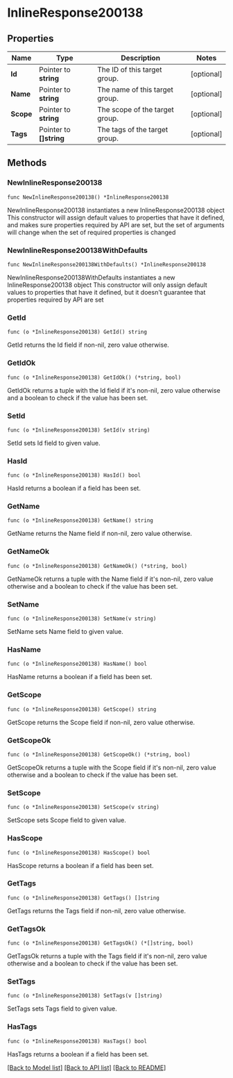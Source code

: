 # InlineResponse200138

## Properties

Name | Type | Description | Notes
------------ | ------------- | ------------- | -------------
**Id** | Pointer to **string** | The ID of this target group. | [optional] 
**Name** | Pointer to **string** | The name of this target group. | [optional] 
**Scope** | Pointer to **string** | The scope of the target group. | [optional] 
**Tags** | Pointer to **[]string** | The tags of the target group. | [optional] 

## Methods

### NewInlineResponse200138

`func NewInlineResponse200138() *InlineResponse200138`

NewInlineResponse200138 instantiates a new InlineResponse200138 object
This constructor will assign default values to properties that have it defined,
and makes sure properties required by API are set, but the set of arguments
will change when the set of required properties is changed

### NewInlineResponse200138WithDefaults

`func NewInlineResponse200138WithDefaults() *InlineResponse200138`

NewInlineResponse200138WithDefaults instantiates a new InlineResponse200138 object
This constructor will only assign default values to properties that have it defined,
but it doesn't guarantee that properties required by API are set

### GetId

`func (o *InlineResponse200138) GetId() string`

GetId returns the Id field if non-nil, zero value otherwise.

### GetIdOk

`func (o *InlineResponse200138) GetIdOk() (*string, bool)`

GetIdOk returns a tuple with the Id field if it's non-nil, zero value otherwise
and a boolean to check if the value has been set.

### SetId

`func (o *InlineResponse200138) SetId(v string)`

SetId sets Id field to given value.

### HasId

`func (o *InlineResponse200138) HasId() bool`

HasId returns a boolean if a field has been set.

### GetName

`func (o *InlineResponse200138) GetName() string`

GetName returns the Name field if non-nil, zero value otherwise.

### GetNameOk

`func (o *InlineResponse200138) GetNameOk() (*string, bool)`

GetNameOk returns a tuple with the Name field if it's non-nil, zero value otherwise
and a boolean to check if the value has been set.

### SetName

`func (o *InlineResponse200138) SetName(v string)`

SetName sets Name field to given value.

### HasName

`func (o *InlineResponse200138) HasName() bool`

HasName returns a boolean if a field has been set.

### GetScope

`func (o *InlineResponse200138) GetScope() string`

GetScope returns the Scope field if non-nil, zero value otherwise.

### GetScopeOk

`func (o *InlineResponse200138) GetScopeOk() (*string, bool)`

GetScopeOk returns a tuple with the Scope field if it's non-nil, zero value otherwise
and a boolean to check if the value has been set.

### SetScope

`func (o *InlineResponse200138) SetScope(v string)`

SetScope sets Scope field to given value.

### HasScope

`func (o *InlineResponse200138) HasScope() bool`

HasScope returns a boolean if a field has been set.

### GetTags

`func (o *InlineResponse200138) GetTags() []string`

GetTags returns the Tags field if non-nil, zero value otherwise.

### GetTagsOk

`func (o *InlineResponse200138) GetTagsOk() (*[]string, bool)`

GetTagsOk returns a tuple with the Tags field if it's non-nil, zero value otherwise
and a boolean to check if the value has been set.

### SetTags

`func (o *InlineResponse200138) SetTags(v []string)`

SetTags sets Tags field to given value.

### HasTags

`func (o *InlineResponse200138) HasTags() bool`

HasTags returns a boolean if a field has been set.


[[Back to Model list]](../README.md#documentation-for-models) [[Back to API list]](../README.md#documentation-for-api-endpoints) [[Back to README]](../README.md)


